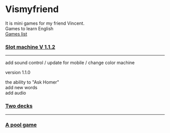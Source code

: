 # Vismyfriend
It is mini games for my friend Vincent.<br>
Games to learn English<br>
[Games list](https://bababum95.github.io/vinchento/)

### [Slot machine V 1.1.2](https://bababum95.github.io/vinchento/slot-machine.html) 
---
add sound control / update for mobile / change color machine<br>

version 1.1.0 <br>

the ability to "Ask Homer"<br>
add new words<br>
add audio

### [Two decks](https://vismyfriend.github.io/NOT-random/)
---
### [A pool game](https://vismyfriend.github.io/A-pool-game/)
